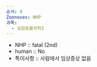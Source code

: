 ```yaml
---
순서: 8
Zoonoses: NHP
과목:
  - 실험동물의학2
---
```

- NHP :: fatal (2nd)
- human :: No
- 특이사항 :: 사람에서 임상증상 없음